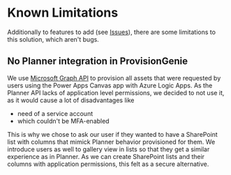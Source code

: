 # Known Limitations

Additionally to features to add (see [Issues](https://github.com/ProvisionGenie/ProvisionGenie/issues)), there are some limitations to this solution, which aren't bugs. 

## No Planner integration in ProvisionGenie

We use [Microsoft Graph API](https://docs.microsoft.com/en-us/graph/overview) to provision all assets that were requested by users using the Power Apps Canvas app with Azure Logic Apps. As the Planner API lacks of application level permissions, we decided to not use it, as it would cause a lot of disadvantages like 

* need of a service account
* which couldn't be MFA-enabled 

This is why we chose to ask our user if they wanted to have a SharePoint list with columns that mimick Planner behavior provisioned for them. We introduce users as well to gallery view in lists so that they get a similar experience as in Planner. As we can create SharePoint lists and their columns with application permissions, this felt as a secure alternative. 
